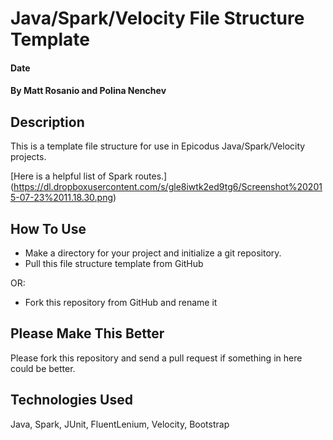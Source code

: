 # Java/Spark/Velocity File Structure Template

#### Date

#### By Matt Rosanio and Polina Nenchev
## Description

This is a template file structure for use in Epicodus Java/Spark/Velocity projects.

[Here is a helpful list of Spark routes.] (https://dl.dropboxusercontent.com/s/gle8iwtk2ed9tg6/Screenshot%202015-07-23%2011.18.30.png)

## How To Use

* Make a directory for your project and initialize a git repository.
* Pull this file structure template from GitHub

OR:

* Fork this repository from GitHub and rename it

## Please Make This Better

Please fork this repository and send a pull request if something in here could be better.

## Technologies Used

Java, Spark, JUnit, FluentLenium, Velocity, Bootstrap
